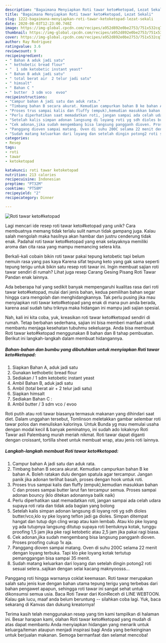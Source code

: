 ```yaml
---
description: "Bagaimana Menyiapkan Roti tawar keto#ketopad, Lezat Sekali"
title: "Bagaimana Menyiapkan Roti tawar keto#ketopad, Lezat Sekali"
slug: 1222-bagaimana-menyiapkan-roti-tawar-ketoketopad-lezat-sekali
date: 2020-08-03T12:23:00.740Z
image: https://img-global.cpcdn.com/recipes/a952d892e0be2753/751x532cq70/roti-tawar-ketoketopad-foto-resep-utama.jpg
thumbnail: https://img-global.cpcdn.com/recipes/a952d892e0be2753/751x532cq70/roti-tawar-ketoketopad-foto-resep-utama.jpg
cover: https://img-global.cpcdn.com/recipes/a952d892e0be2753/751x532cq70/roti-tawar-ketoketopad-foto-resep-utama.jpg
author: Ray Rodriguez
ratingvalue: 3.6
reviewcount: 9
recipeingredient:
- " Bahan A aduk jadi satu"
- " kethobetic bread flour"
- "  1 sdm ketobetic instant yeast"
- " Bahan B aduk jadi satu"
- " total berat air  2 telur jadi satu"
- " himsalt"
- " Bahan C "
- " butter  3 sdm vco  evoo"
recipeinstructions:
- "Campur bahan A jadi satu dan aduk rata."
- "Timbang bahan B secara akurat. Kemudian campurkan bahan B ke bahan A. Boleh ratakan dulu dengan spatula agar tercampur. Jangan panik jika adonan terlihat basah, proses dengan hook untuk roti."
- "Proses trus sampai kalis dan fluffy (empuk),kemudian masukkan bahan C dan proses sampai butter larut fan tercampur semua. Proses sampai adonan bouncy (klo ditekan adonannya balik naik)"
- "Perlu diperhatikan saat memadatkan roti, jangan sampai ada celah udara supaya roti rata dan tidak ada bagian yang bolong"
- "Setelah kalis simpan adonan langsung di loyang roti yg sdh dioles butter/vco,klo sy pke loyang teflon jadi ga dioles. Simpan ditempat hangat dan tutup dgn cling wrap atau kain lembab. Atau klo pke loyang yg ada tutupnya langsung ditutup supaya roti bentuknya kotak, tunggu proofing 1,5 jam jika pke ragi ketobetic atau 2,5 jam jika pakai ragi biasa."
- "Cek adonan,jika sudah mengembang bisa langsung pangganh dioven. Proses proofing cukup 1x aja."
- "Panggang dioven sampai matang. Oven di suhu 200C selama 22 menit dengan loyang terbuka. Tapi klo pke loyang kotak tertutup pemanggangan bisa sampai 35 menit."
- "Sudah matang keluarkan dari loyang dan setelah dingin potong2 roti sesuai selera..sajikan dengan selai kacang maknyoosss..."
categories:
- Resep
tags:
- roti
- tawar
- ketoketopad

katakunci: roti tawar ketoketopad 
nutrition: 213 calories
recipecuisine: Indonesian
preptime: "PT32M"
cooktime: "PT58M"
recipeyield: "2"
recipecategory: Dinner

---
```



![Roti tawar keto#ketopad](https://img-global.cpcdn.com/recipes/a952d892e0be2753/751x532cq70/roti-tawar-ketoketopad-foto-resep-utama.jpg)

Lagi mencari ide resep roti tawar keto#ketopad yang unik? Cara membuatnya memang tidak terlalu sulit namun tidak gampang juga. Kalau salah mengolah maka hasilnya akan hambar dan justru cenderung tidak enak. Padahal roti tawar keto#ketopad yang enak selayaknya memiliki aroma dan cita rasa yang mampu memancing selera kita.

Berkali-kali cobain bikin roti tawar pakai tepung ketobetic tapi belum nemuin rasa yang pas kaya Karena sifat tepung keto yang gak sama seperti tepung terigu untuk bikin satu resep roti tawar ini. Ingin membuat sajian roti tawar sendiri di rumah? Lihat juga resep Carang Gesing Pisang Roti Tawar Pandan enak lainnya.

Ada beberapa hal yang sedikit banyak mempengaruhi kualitas rasa dari roti tawar keto#ketopad, mulai dari jenis bahan, kedua pemilihan bahan segar hingga cara mengolah dan menghidangkannya. Tak perlu pusing jika mau menyiapkan roti tawar keto#ketopad yang enak di mana pun anda berada, karena asal sudah tahu triknya maka hidangan ini mampu jadi sajian spesial.


Nah, kali ini kita coba, yuk, kreasikan roti tawar keto#ketopad sendiri di rumah. Tetap berbahan sederhana, sajian ini bisa memberi manfaat untuk membantu menjaga kesehatan tubuhmu sekeluarga. Anda bisa membuat Roti tawar keto#ketopad menggunakan 8 bahan dan 8 tahap pembuatan. Berikut ini langkah-langkah dalam membuat hidangannya.

<!--inarticleads1-->

##### Bahan-bahan dan bumbu yang dibutuhkan untuk menyiapkan Roti tawar keto#ketopad:

1. Siapkan  Bahan A, aduk jadi satu
1. Gunakan  kethobetic bread flour
1. Sediakan  / 1 sdm ketobetic instant yeast
1. Ambil  Bahan B, aduk jadi satu
1. Ambil  (total berat air + 2 telur jadi satu)
1. Siapkan  himsalt
1. Sediakan  Bahan C :
1. Ambil  butter / 3 sdm vco / evoo


Roti putih atau roti tawar biasanya termasuk makanan yang dihindari saat diet. Dalam unggahan tersebut, Tomlinson meletakkan gambar selembar roti tawar polos dan menuliskan kalorinya. Untuk Bunda yg mau memulai usaha dengan modal kecil &amp; banyak peminatnyo, ini sudah ado lokaknyo Roti Tawar asli Palembang murah meriah nikmat. Roti tawar dapat diganti dengan croissant, tortilla sheet untuk membuat wrap, atau jenis roti lainnya. 

<!--inarticleads2-->

##### Langkah-langkah membuat Roti tawar keto#ketopad:

1. Campur bahan A jadi satu dan aduk rata.
1. Timbang bahan B secara akurat. Kemudian campurkan bahan B ke bahan A. Boleh ratakan dulu dengan spatula agar tercampur. Jangan panik jika adonan terlihat basah, proses dengan hook untuk roti.
1. Proses trus sampai kalis dan fluffy (empuk),kemudian masukkan bahan C dan proses sampai butter larut fan tercampur semua. Proses sampai adonan bouncy (klo ditekan adonannya balik naik)
1. Perlu diperhatikan saat memadatkan roti, jangan sampai ada celah udara supaya roti rata dan tidak ada bagian yang bolong
1. Setelah kalis simpan adonan langsung di loyang roti yg sdh dioles butter/vco,klo sy pke loyang teflon jadi ga dioles. Simpan ditempat hangat dan tutup dgn cling wrap atau kain lembab. Atau klo pke loyang yg ada tutupnya langsung ditutup supaya roti bentuknya kotak, tunggu proofing 1,5 jam jika pke ragi ketobetic atau 2,5 jam jika pakai ragi biasa.
1. Cek adonan,jika sudah mengembang bisa langsung pangganh dioven. Proses proofing cukup 1x aja.
1. Panggang dioven sampai matang. Oven di suhu 200C selama 22 menit dengan loyang terbuka. Tapi klo pke loyang kotak tertutup pemanggangan bisa sampai 35 menit.
1. Sudah matang keluarkan dari loyang dan setelah dingin potong2 roti sesuai selera..sajikan dengan selai kacang maknyoosss...


Panggang roti hingga warnanya coklat keemasan. Roti tawar merupakan salah satu jenis kue dengan bahan utama tepung terigu yang terbebas dari bahan pengawet apapun, sehingga roti tawar ini sangat sehat untuk dikonsumsi semua usia. Baca Roti Tawar dari KoinReceh di LINE WEBTOON. Kalau gak lucu, maaf anda belum beruntung -- silahkan coba lagi. Yuk, baca sekarang di Kanvas dan dukung kreatornya! 

Terima kasih telah menggunakan resep yang tim kami tampilkan di halaman ini. Besar harapan kami, olahan Roti tawar keto#ketopad yang mudah di atas dapat membantu Anda menyiapkan hidangan yang menarik untuk keluarga/teman ataupun menjadi inspirasi bagi Anda yang berkeinginan untuk berjualan makanan. Semoga bermanfaat dan selamat mencoba!
